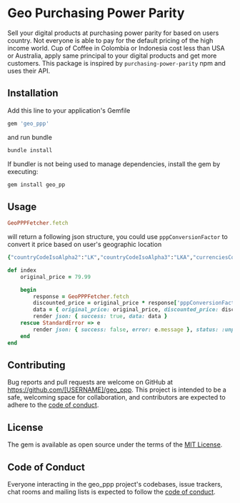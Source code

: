 # Geo Purchasing Power Parity

Sell your digital products at purchasing power parity for based on users country. Not everyone is able to pay for the default pricing of the high income world. Cup of Coffee in Colombia or Indonesia cost less than USA or Australia, apply same principal to your digital products and get more customers. This package is inspired by `purchasing-power-parity` npm and uses their API.

## Installation

Add this line to your application's Gemfile
```bash
gem 'geo_ppp'
```

and run bundle
```bash
bundle install
```

If bundler is not being used to manage dependencies, install the gem by executing:

```bash
gem install geo_pp
```

## Usage

```ruby
GeoPPPFetcher.fetch
```

will return a following json structure, you could use ```pppConversionFactor``` to convert it price based on user's geographic location

```ruby
{"countryCodeIsoAlpha2":"LK","countryCodeIsoAlpha3":"LKA","currenciesCountry":{"LKR":{"symbol":"Rs  රු","name":"Sri Lankan rupee"}},"currencyMain":{"exchangeRate":300.701498,"name":"USD","symbol":"$"},"ppp":10040.0,"pppConversionFactor":0.33}
```

```ruby
def index
	original_price = 79.99

	begin
		response = GeoPPPFetcher.fetch
		discounted_price = original_price * response['pppConversionFactor']
		data = { original_price: original_price, discounted_price: discounted_price }
		render json: { success: true, data: data }
	rescue StandardError => e
		render json: { success: false, error: e.message }, status: :unprocessable_entity
	end
end
```


## Contributing

Bug reports and pull requests are welcome on GitHub at https://github.com/[USERNAME]/geo_ppp. This project is intended to be a safe, welcoming space for collaboration, and contributors are expected to adhere to the [code of conduct](https://github.com/[USERNAME]/geo_ppp/blob/master/CODE_OF_CONDUCT.md).

## License

The gem is available as open source under the terms of the [MIT License](https://opensource.org/licenses/MIT).

## Code of Conduct

Everyone interacting in the geo_ppp project's codebases, issue trackers, chat rooms and mailing lists is expected to follow the [code of conduct](https://github.com/[USERNAME]/geo_ppp/blob/master/CODE_OF_CONDUCT.md).
